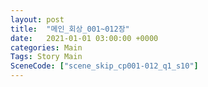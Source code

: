 ```yaml
---
layout: post
title:  "메인_회상_001~012장"
date:   2021-01-01 03:00:00 +0000
categories: Main
Tags: Story Main
SceneCode: ["scene_skip_cp001-012_q1_s10"]
---
```

